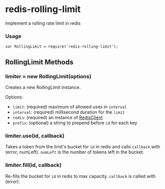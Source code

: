 # redis-rolling-limit #

Implement a rolling rate limit in redis

### Usage ###

```JS
var RollingLimit = require('redis-rolling-limit');
```

## RollingLimit Methods ##

### limiter = new RollingLimit(options) ###

Creates a new RollingLimit instance.

Options:
* `limit`: (required) maximum of allowed uses in `interval`
* `interval`: (required) millisecond duration for the `limit`
* `redis`: (required) an instance of [RedisClient](https://www.npmjs.com/package/redis)
* `prefix`: (optional) a string to prepend before `id` for each key

### limiter.use(id, callback) ###

Takes a token from the limit's bucket for `id` in redis and calls `callback` with
(error, numLeft). `numLeft` is the number of tokens left in the bucket.

### limiter.fill(id, callback) ###

Re-fills the bucket for `id` in redis to max capacity. `callback` is called with
(error).
